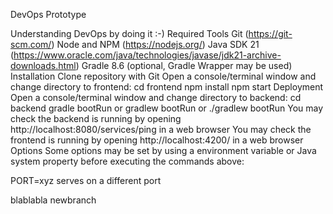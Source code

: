 
DevOps Prototype

Understanding DevOps by doing it :-)
Required Tools
Git (https://git-scm.com/)
Node and NPM (https://nodejs.org/)
Java SDK 21 (https://www.oracle.com/java/technologies/javase/jdk21-archive-downloads.html)
Gradle 8.6 (optional, Gradle Wrapper may be used)
Installation
Clone repository with Git
Open a console/terminal window and change directory to frontend:
cd frontend
npm install
npm start
Deployment
Open a console/terminal window and change directory to backend:
cd backend
gradle bootRun or gradlew bootRun or ./gradlew bootRun
You may check the backend is running by opening http://localhost:8080/services/ping in a web browser
You may check the frontend is running by opening http://localhost:4200/ in a web browser
Options
Some options may be set by using a environment variable or Java system property before executing the commands above:

PORT=xyz serves on a different port

blablabla newbranch